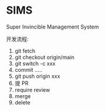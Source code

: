 # SIMS

Super Invincible Management System

开发流程:
1. git fetch
2. git checkout origin/main
3. git switch -c xxx
4. commit .....
5. git push origin xxx
6. 提 PR
7. require review
8. merge
9. delete
